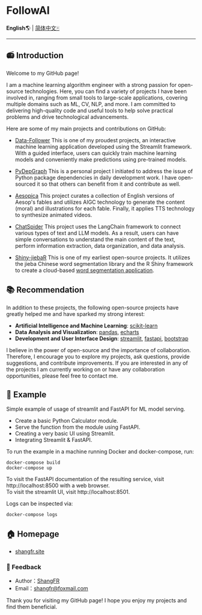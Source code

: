 # FollowAI

**English**🌎 | [简体中文🀄](./README.md)

------------------------------------------------------------------------------------------

## 📻 Introduction

Welcome to my GitHub page!

I am a machine learning algorithm engineer with a strong passion for open-source technologies. Here, you can find a variety of projects I have been involved in, ranging from small tools to large-scale applications, covering multiple domains such as ML, CV, NLP, and more. I am committed to delivering high-quality code and useful tools to help solve practical problems and drive technological advancements.

Here are some of my main projects and contributions on GitHub:

 - [Data-Follower](https://github.com/shangfr/Data-Follower) This is one of my proudest projects, an interactive machine learning application developed using the Streamlit framework. With a guided interface, users can quickly train machine learning models and conveniently make predictions using pre-trained models.

 - [PyDepGraph](https://github.com/shangfr/PyDepGraph) This is a personal project I initiated to address the issue of Python package dependencies in daily development work. I have open-sourced it so that others can benefit from it and contribute as well.

 - [Aesopica](https://github.com/shangfr/Aesopica) This project curates a collection of English versions of Aesop's fables and utilizes AIGC technology to generate the content (moral) and illustrations for each fable. Finally, it applies TTS technology to synthesize animated videos.

 - [ChatSpider](https://github.com/shangfr/ChatSpider) This project uses the LangChain framework to connect various types of text and LLM models. As a result, users can have simple conversations to understand the main content of the text, perform information extraction, data organization, and data analysis.

 - [Shiny-jiebaR](https://github.com/shangfr/Shiny-jiebaR) This is one of my earliest open-source projects. It utilizes the jieba Chinese word segmentation library and the R Shiny framework to create a cloud-based [word segmentation application](https://shangfr.shinyapps.io/Chinese-jiebaR).

## 📚 Recommendation

In addition to these projects, the following open-source projects have greatly helped me and have sparked my strong interest:

- **Artificial Intelligence and Machine Learning**: [scikit-learn](https://github.com/scikit-learn/scikit-learn)
- **Data Analysis and Visualization**: [pandas](https://github.com/pandas-dev/pandas), [echarts](https://github.com/apache/echarts)
- **Development and User Interface Design**: [streamlit](https://github.com/streamlit/streamlit), [fastapi](https://github.com/tiangolo/fastapi), [bootstrap](https://getbootstrap.com/)

I believe in the power of open-source and the importance of collaboration. Therefore, I encourage you to explore my projects, ask questions, provide suggestions, and contribute improvements. If you are interested in any of the projects I am currently working on or have any collaboration opportunities, please feel free to contact me.

## 🧰 Example

Simple example of usage of streamlit and FastAPI for ML model serving.

- Create a basic Python Calculator module. 
- Serve the function from the module using FastAPI. 
- Creating a very basic UI using Streamlit. 
- Integrating Streamlit &amp; FastAPI.

To run the example in a machine running Docker and docker-compose, run:

    docker-compose build
    docker-compose up

To visit the FastAPI documentation of the resulting service, visit http://localhost:8500 with a web browser.  
To visit the streamlit UI, visit http://localhost:8501.

Logs can be inspected via:

    docker-compose logs


## 🏠 Homepage

- [shangfr.site](https://shangfr.site)

### 📧 Feedback

- Author：[ShangFR](http://blog.shangfr.site)
- Email：<shangfr@foxmail.com>

Thank you for visiting my GitHub page! I hope you enjoy my projects and find them beneficial.

